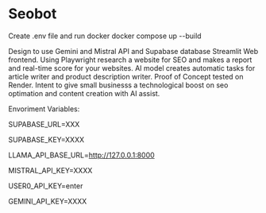 # Seobot

 Create .env file and run docker docker compose up --build

Design to use Gemini and Mistral API and Supabase database Streamlit Web frontend. Using Playwright research a website for SEO and makes a report and real-time score for your websites. AI model creates automatic tasks for article writer and product description writer. Proof of Concept tested on Render. Intent to give small businesss a technological boost on seo optimation and content creation with AI assist.

Envoriment Variables:

SUPABASE_URL=XXX

SUPABASE_KEY=XXXX

LLAMA_API_BASE_URL=http://127.0.0.1:8000

MISTRAL_API_KEY=XXXX

USER0_API_KEY=enter

GEMINI_API_KEY=XXXX
